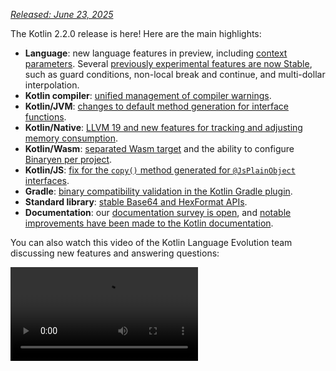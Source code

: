 [//]: # (title: What's new in Kotlin 2.2.0)

_[Released: June 23, 2025](releases.md#release-details)_

The Kotlin 2.2.0 release is here! Here are the main highlights:

* **Language**: new language features in preview, including [context parameters](#preview-of-context-parameters). 
  Several
  [previously experimental features are now Stable](#stable-features-guard-conditions-non-local-break-and-continue-and-multi-dollar-interpolation),
  such as guard conditions, non-local break and continue, and multi-dollar interpolation.
* **Kotlin compiler**: [unified management of compiler warnings](#kotlin-compiler-unified-management-of-compiler-warnings).
* **Kotlin/JVM**: [changes to default method generation for interface functions](#changes-to-default-method-generation-for-interface-functions).
* **Kotlin/Native**: [LLVM 19 and new features for tracking and adjusting memory consumption](#kotlin-native).
* **Kotlin/Wasm**: [separated Wasm target](#build-infrastructure-for-wasm-target-separated-from-javascript-target) and the ability to configure [Binaryen per project](#per-project-binaryen-configuration).
* **Kotlin/JS**: [fix for the `copy()` method generated for `@JsPlainObject` interfaces](#fix-for-copy-in-jsplainobject-interfaces).
* **Gradle**: [binary compatibility validation in the Kotlin Gradle plugin](#binary-compatibility-validation-included-in-kotlin-gradle-plugin).
* **Standard library**: [stable Base64 and HexFormat APIs](#stable-base64-encoding-and-decoding).
* **Documentation**: our [documentation survey is open](https://surveys.jetbrains.com/s3/Kotlin-Docs-2025), and [notable improvements have been made to the Kotlin documentation](#documentation-updates).

You can also watch this video of the Kotlin Language Evolution team discussing new features and answering questions:

<video src="https://www.youtube.com/watch?v=jne3923lWtw" title="What's new in Kotlin 2.2.0"/>

## IDE support

The Kotlin plugins that support 2.2.0 are bundled in the latest versions of IntelliJ IDEA and Android Studio.
You don't need to update the Kotlin plugin in your IDE.
All you need to do is
to [change the Kotlin version](configure-build-for-eap.md#adjust-the-kotlin-version) to 2.2.0 in your build scripts.

See [Update to a new release](releases.md#update-to-a-new-kotlin-version) for details.

## Language

This release [promotes](#stable-features-guard-conditions-non-local-break-and-continue-and-multi-dollar-interpolation) guard conditions,
non-local `break` and `continue`,
and multi-dollar interpolation to [Stable](components-stability.md#stability-levels-explained).
Additionally, several features,
such as [context parameters](#preview-of-context-parameters) and [context-sensitive resolution](#preview-of-context-sensitive-resolution),
are introduced in preview.

### Preview of context parameters
<primary-label ref="experimental-general"/> 

Context parameters allow functions and properties to declare dependencies that are implicitly available in the
surrounding context.

With context parameters, you don't need to manually pass around values, such as services or dependencies, that are 
shared and rarely change across sets of function calls.

Context parameters replace an older experimental feature called context receivers. To migrate from context receivers to context
parameters, you can use assisted support in IntelliJ IDEA, as described in
the [blog post](https://blog.jetbrains.com/kotlin/2025/04/update-on-context-parameters/).

The main difference is that context parameters are not introduced as receivers in the body of a function. As a result, 
you need to use the name of the context parameters to access their members, unlike with context receivers, where the 
context is implicitly available.

Context parameters in Kotlin represent a significant improvement in managing dependencies through simplified dependency injection,
improved DSL design, and scoped operations. For more information, see the feature's [KEEP](https://github.com/Kotlin/KEEP/blob/context-parameters/proposals/context-parameters.md).

#### How to declare context parameters

You can declare context parameters for properties and functions using the `context` keyword
followed by a list of parameters, each of the form `name: Type`. Here is an example with a dependency on the `UserService` interface:

```kotlin
// UserService defines the dependency required in the context 
interface UserService {
    fun log(message: String)
    fun findUserById(id: Int): String
}

// Declares a function with a context parameter
context(users: UserService)
fun outputMessage(message: String) {
    // Uses log from the context
    users.log("Log: $message")
}

// Declares a property with a context parameter
context(users: UserService)
val firstUser: String
    // Uses findUserById from the context    
    get() = users.findUserById(1)
```

You can use `_` as a context parameter name. In this case, the parameter's value is available for resolution but is not 
accessible by name inside the block:

```kotlin
// Uses "_" as context parameter name
context(_: UserService)
fun logWelcome() {
    // Finds the appropriate log function from UserService
    outputMessage("Welcome!")
}
```

#### How to enable context parameters

To enable context parameters in your project, use the following compiler option in the command line:

```Bash
-Xcontext-parameters
```

Or add it to the `compilerOptions {}` block of your Gradle build file:

```kotlin
// build.gradle.kts
kotlin {
    compilerOptions {
        freeCompilerArgs.add("-Xcontext-parameters")
    }
}
```

> Specifying both `-Xcontext-receivers` and `-Xcontext-parameters` compiler options simultaneously leads to an error.
>
{style="warning"}

#### Leave your feedback

This feature is planned to be stabilized and improved in future Kotlin releases.
We would appreciate your feedback on our issue tracker, [YouTrack](https://youtrack.jetbrains.com/issue/KT-10468/Context-Parameters-expanding-extension-receivers-to-work-with-scopes).

### Preview of context-sensitive resolution
<primary-label ref="experimental-general"/> 

Kotlin 2.2.0 introduces an implementation of context-sensitive resolution in preview.

Previously, you had to write the full name of enum entries or sealed class members, even when the type could be inferred from the context.
For example:

```kotlin
enum class Problem {
    CONNECTION, AUTHENTICATION, DATABASE, UNKNOWN
}

fun message(problem: Problem): String = when (problem) {
    Problem.CONNECTION -> "connection"
    Problem.AUTHENTICATION -> "authentication"
    Problem.DATABASE -> "database"
    Problem.UNKNOWN -> "unknown"
}
```

Now, with context-sensitive resolution, you can omit the type name in contexts where the expected type is known:

```kotlin
enum class Problem {
    CONNECTION, AUTHENTICATION, DATABASE, UNKNOWN
}

// Resolves enum entries based on the known type of problem
fun message(problem: Problem): String = when (problem) {
    CONNECTION -> "connection"
    AUTHENTICATION -> "authentication"
    DATABASE -> "database"
    UNKNOWN -> "unknown"
}
```

The compiler uses this contextual type information to resolve the correct member. This information includes, among other things:

* The subject of a `when` expression
* An explicit return type
* A declared variable type
* Type checks (`is`) and casts (`as`)
* The known type of a sealed class hierarchy
* The declared type of a parameter

> Context-sensitive resolution doesn't apply to functions, properties with parameters, or extension properties with receivers.
>
{style="note"}

To try out context-sensitive resolution in your project, use the following compiler option in the command line:

```bash
-Xcontext-sensitive-resolution
```

Or add it to the `compilerOptions {}` block of your Gradle build file:

```kotlin
// build.gradle.kts
kotlin {
    compilerOptions {
        freeCompilerArgs.add("-Xcontext-sensitive-resolution")
    }
}
```

We plan to stabilize and improve this feature in future Kotlin releases and would appreciate your feedback on our 
issue tracker [YouTrack](https://youtrack.jetbrains.com/issue/KT-16768/Context-sensitive-resolution).

### Preview of features for annotation use-site targets
<primary-label ref="experimental-general"/>

Kotlin 2.2.0 introduces a couple of features that make working with annotation use-site targets more convenient.

#### `@all` meta-target for properties
<primary-label ref="experimental-general"/>

Kotlin allows you to attach annotations to specific parts of a declaration, known as [use-site targets](annotations.md#annotation-use-site-targets).
However, annotating each target individually was complex and error-prone:

```kotlin
data class User(
    val username: String,

    @param:Email      // Constructor parameter
    @field:Email      // Backing field
    @get:Email        // Getter method
    @property:Email   // Kotlin property reference
    val email: String,
) {
    @field:Email
    @get:Email
    @property:Email
    val secondaryEmail: String? = null
}
```

To simplify this, Kotlin introduces the new `@all` meta-target for properties.
This feature tells the compiler to apply the annotation to all relevant parts of the property. When you use it,
`@all` attempts to apply the annotation to:

* **`param`**: the constructor parameter, if declared in the primary constructor.

* **`property`**: the Kotlin property itself.

* **`field`**: the backing field, if it exists.

* **`get`**: the getter method.

* **`set_param`**: the parameter of the setter method, if the property is defined as `var`.

* **`RECORD_COMPONENT`**: if the class is a `@JvmRecord`, the annotation applies to the [Java record component](#improved-support-for-annotating-jvm-records). This behavior mimics the way Java handles annotations on record components.

The compiler only applies the annotation to the targets for the given property.

In the example below, the `@Email` annotation is applied to all relevant targets of each property:

```kotlin
data class User(
    val username: String,

    // Applies @Email to param, property, field,
    // get, and set_param (if var)
    @all:Email val email: String,
) {
    // Applies @Email to property, field, and getter 
    // (no param since it's not in the constructor)
    @all:Email val secondaryEmail: String? = null
}
```

You can use the `@all` meta-target with any property, both inside and outside the primary constructor. However, 
you can't use the `@all` meta-target with [multiple annotations](https://kotlinlang.org/spec/syntax-and-grammar.html#grammar-rule-annotation).

This new feature simplifies the syntax, ensures consistency, and improves interoperability with Java records.

To enable the `@all` meta-target in your project, use the following compiler option in the command line:

```Bash
-Xannotation-target-all
```

Or add it to the `compilerOptions {}` block of your Gradle build file:

```kotlin
// build.gradle.kts
kotlin {
    compilerOptions {
        freeCompilerArgs.add("-Xannotation-target-all")
    }
}
```

This feature is in preview. Please report any problems to our issue tracker, [YouTrack](https://kotl.in/issue).
For more information about the `@all` meta-target, read this [KEEP](https://github.com/Kotlin/KEEP/blob/master/proposals/annotation-target-in-properties.md) proposal.

#### New defaulting rules for use-site annotation targets
<primary-label ref="experimental-general"/>

Kotlin 2.2.0 introduces new defaulting rules for propagating annotations to parameters, fields, and properties. 
Where previously an annotation was applied by default only to one of `param`, `property`, or `field`, defaults 
are now more in line with what is expected of an annotation.

If there are multiple applicable targets, one or more is chosen as follows:

* If the constructor parameter target (`param`) is applicable, it is used.
* If the property target (`property`) is applicable, it is used.
* If the field target (`field`) is applicable while `property` isn't, `field` is used.

If there are multiple targets, and none of `param`, `property`, or `field` are applicable, the annotation results in an error.

To enable this feature, add it to the `compilerOptions {}` block of your Gradle build file:

```kotlin
// build.gradle.kts
kotlin {
    compilerOptions {
        freeCompilerArgs.add("-Xannotation-default-target=param-property")
    }
}
```

Or use the command-line argument for the compiler:

```Bash
-Xannotation-default-target=param-property
```

Whenever you'd like to use the old behavior, you can:

* In a specific case, define the necessary target explicitly, for example, using `@param:Annotation` instead of `@Annotation`.
* For a whole project, use this flag in your Gradle build file:

    ```kotlin
    // build.gradle.kts
    kotlin {
        compilerOptions {
            freeCompilerArgs.add("-Xannotation-default-target=first-only")
        }
    }
    ```

This feature is in preview. Please report any problems to our issue tracker, [YouTrack](https://kotl.in/issue).
For more information about the new defaulting rules for annotation use-site targets, read this [KEEP](https://github.com/Kotlin/KEEP/blob/master/proposals/annotation-target-in-properties.md) proposal.

### Support for nested type aliases
<primary-label ref="beta"/>

Previously, you could only declare [type aliases](type-aliases.md) at the top level of a Kotlin file. This meant 
that even internal or domain-specific type
aliases had to live outside the class where they were used.

Starting from 2.2.0, you can define type aliases inside other declarations, as long as they
don't capture type parameters from their outer class:

```kotlin
class Dijkstra {
    typealias VisitedNodes = Set<Node>

    private fun step(visited: VisitedNodes, ...) = ...
}
```

Nested type aliases have a few additional constraints, like not being able to mention type parameters. Check the [documentation](type-aliases.md#nested-type-aliases) for the entire set of rules.

Nested type aliases allow for cleaner, more maintainable code by improving encapsulation, reducing package-level clutter,
and simplifying internal implementations.

#### How to enable nested type aliases

To enable nested type aliases in your project, use the following compiler option in the command line:

```bash
-Xnested-type-aliases
```

Or add it to the `compilerOptions {}` block of your Gradle build file:

```kotlin
// build.gradle.kts
kotlin {
    compilerOptions {
        freeCompilerArgs.add("-Xnested-type-aliases")
    }
}
```

#### Share your feedback

Nested type aliases are currently in [Beta](components-stability.md#stability-levels-explained). Please report 
any problems to our issue tracker, [YouTrack](https://kotl.in/issue). For more information about this feature, 
read this [KEEP](https://github.com/Kotlin/KEEP/blob/master/proposals/nested-typealias.md) proposal.

### Stable features: guard conditions, non-local `break` and `continue`, and multi-dollar interpolation

In Kotlin 2.1.0, several new language features were introduced in preview.
We're happy to announce that the following language features are now
[Stable](components-stability.md#stability-levels-explained) in this release:

* [Guard conditions in `when` with a subject](whatsnew21.md#guard-conditions-in-when-with-a-subject)
* [Non-local `break` and `continue`](whatsnew21.md#non-local-break-and-continue)
* [Multi-dollar interpolation: improved handling of `$` in string literals](whatsnew21.md#multi-dollar-string-interpolation)

[See the full list of Kotlin language design features and proposals](kotlin-language-features-and-proposals.md).

## Kotlin compiler: unified management of compiler warnings
<primary-label ref="experimental-general"/>

Kotlin 2.2.0 introduces a new compiler option, `-Xwarning-level`. It's designed to provide a unified way of managing 
compiler warnings in Kotlin projects.

Previously, you could only apply general module-wide rules, like disabling all warnings with
`-nowarn`, turning all warnings to compilation errors with `-Werror`, or enabling additional compiler checks with `-Wextra`. 
The only option to adjust them for specific warnings was the `-Xsuppress-warning` option.

With the new solution, you can override general rules and exclude specific diagnostics in a consistent way.

### How to apply

The new compiler option has the following syntax:

```bash
-Xwarning-level=DIAGNOSTIC_NAME:(error|warning|disabled)
```

* `error`: raises the specified warning to an error.
* `warning`: emits a warning and is enabled by default.
* `disabled`: completely suppresses the specified warning module-wide.

Keep in mind that you can only configure the severity level of _warnings_ with the new compiler option.

### Use cases

With the new solution, you can better fine-tune warning reporting in your project by combining general rules with specific ones.
Choose your use case:

#### Suppress warnings

| Command                                           | Description                                            |
|---------------------------------------------------|--------------------------------------------------------|
| [`-nowarn`](compiler-reference.md#nowarn)         | Suppresses all warnings during compilation.            |
| `-Xwarning-level=DIAGNOSTIC_NAME:disabled`        | Suppresses only specified warnings.                    |
| `-nowarn -Xwarning-level=DIAGNOSTIC_NAME:warning` | Suppresses all warnings except for the specified ones. |

#### Raise warnings to errors

| Command                                           | Description                                                  |
|---------------------------------------------------|--------------------------------------------------------------|
| [`-Werror`](compiler-reference.md#werror)         | Raises all warnings to compilation errors.                   |
| `-Xwarning-level=DIAGNOSTIC_NAME:error`           | Raises only specified warnings to errors.                    |
| `-Werror -Xwarning-level=DIAGNOSTIC_NAME:warning` | Raises all warnings to errors except for the specified ones. |

#### Enable additional compiler warnings

| Command                                            | Description                                                                                          |
|----------------------------------------------------|------------------------------------------------------------------------------------------------------|
| [`-Wextra`](compiler-reference.md#wextra)          | Enables all additional declaration, expression, and type compiler checks that emit warnings if true. |
| `-Xwarning-level=DIAGNOSTIC_NAME:warning`          | Enables only specified additional compiler checks.                                                   |
| `-Wextra -Xwarning-level=DIAGNOSTIC_NAME:disabled` | Enables all additional checks except for the specified ones.                                         |

#### Warning lists

In case you have many warnings you want to exclude from general rules, you can list them in a separate file through [`@argfile`](compiler-reference.md#argfile).

### Leave feedback

The new compiler option is still [Experimental](components-stability.md#stability-levels-explained). Please 
report any problems to our issue tracker, [YouTrack](https://kotl.in/issue).

## Kotlin/JVM

Kotlin 2.2.0 brings many updates to the JVM. The compiler now supports Java 24 bytecode and introduces changes to 
default method generation for interface functions. The release also simplifies working with annotations in Kotlin metadata, 
improves Java interop with inline value classes, and includes better support for annotating JVM records.

### Changes to default method generation for interface functions

Starting from Kotlin 2.2.0, functions declared in interfaces are compiled to JVM default methods unless configured otherwise.
This change affects how Kotlin's interface functions with implementations are compiled to bytecode.

This behavior is controlled by the new stable compiler option `-jvm-default`, replacing the deprecated `-Xjvm-default` option.

You can control the behavior of the `-jvm-default` option using the following values:

* `enable` (default): generates default implementations in interfaces and includes bridge functions in subclasses 
   and `DefaultImpls` classes. Use this mode to maintain binary compatibility with older Kotlin versions.
* `no-compatibility`: generates only default implementations in interfaces. This mode skips compatibility bridges 
   and `DefaultImpls` classes, making it suitable for new code.
* `disable`: disables default implementations in interfaces. Only bridge functions and `DefaultImpls` classes 
   are generated, matching the behavior before Kotlin 2.2.0.

To configure the `-jvm-default` compiler option, set the `jvmDefault` property in your Gradle Kotlin DSL:

```kotlin
// build.gradle.kts
kotlin {
    compilerOptions {
        jvmDefault = JvmDefaultMode.NO_COMPATIBILITY
    }
}
```

### Support for reading and writing annotations in Kotlin metadata
<primary-label ref="experimental-general"/>

Previously, you had to read annotations from compiled JVM class files using reflection or bytecode analysis and manually 
match them to metadata entries based on signatures.
This process was error-prone, especially for overloaded functions.

Now, in Kotlin 2.2.0, the [](metadata-jvm.md) introduces support for reading annotations stored in Kotlin metadata.

To make annotations available in the metadata for your compiled files, add the following compiler option:

```kotlin
-Xannotations-in-metadata
```

Alternatively, add it to the `compilerOptions {}` block of your Gradle build file:

```kotlin
// build.gradle.kts
kotlin {
    compilerOptions {
        freeCompilerArgs.add("-Xannotations-in-metadata")
    }
}
```

With this option enabled, the Kotlin compiler writes annotations into metadata alongside the JVM bytecode, 
making them accessible to the `kotlin-metadata-jvm` library.

The library provides the following APIs for accessing annotations:

* `KmClass.annotations`
* `KmFunction.annotations`
* `KmProperty.annotations`
* `KmConstructor.annotations`
* `KmPropertyAccessorAttributes.annotations`
* `KmValueParameter.annotations`
* `KmFunction.extensionReceiverAnnotations`
* `KmProperty.extensionReceiverAnnotations`
* `KmProperty.backingFieldAnnotations`
* `KmProperty.delegateFieldAnnotations`
* `KmEnumEntry.annotations`

These APIs are [Experimental](components-stability.md#stability-levels-explained).
To opt in, use the `@OptIn(ExperimentalAnnotationsInMetadata::class)` annotation.

Here's an example of reading annotations from Kotlin metadata:

```kotlin
@file:OptIn(ExperimentalAnnotationsInMetadata::class)

import kotlin.metadata.ExperimentalAnnotationsInMetadata
import kotlin.metadata.jvm.KotlinClassMetadata

annotation class Label(val value: String)

@Label("Message class")
class Message

fun main() {
    val metadata = Message::class.java.getAnnotation(Metadata::class.java)
    val kmClass = (KotlinClassMetadata.readStrict(metadata) as KotlinClassMetadata.Class).kmClass
    println(kmClass.annotations)
    // [@Label(value = StringValue("Message class"))]
}
```

> If you use the `kotlin-metadata-jvm` library in your projects, we recommend testing and updating your code to support annotations.
> Otherwise, when annotations in metadata become [enabled by default](https://youtrack.jetbrains.com/issue/KT-75736) in a future Kotlin version, your projects may 
> produce invalid or incomplete metadata.
>
> If you experience any problems, please report them in our [issue tracker](https://youtrack.jetbrains.com/issue/KT-31857).
>
{style="warning"}

### Improved Java interop with inline value classes
<primary-label ref="experimental-general"/>

Kotlin 2.2.0 introduces a new experimental annotation: [`@JvmExposeBoxed`](https://kotlinlang.org/api/core/kotlin-stdlib/kotlin.jvm/-jvm-expose-boxed/). This annotation makes it easier to consume [inline value classes](inline-classes.md) from Java.

By default, Kotlin compiles inline value classes to use **unboxed representations**, which are more performant but often 
hard or even impossible to use from Java. For example:

```kotlin
@JvmInline value class PositiveInt(val number: Int) {
    init { require(number >= 0) }
}
```

In this case, because the class is unboxed, there is no constructor available for Java to call. There's also no way for 
Java to trigger the `init` block to ensure that `number` is positive. 

When you annotate the class with `@JvmExposeBoxed`, Kotlin generates a public constructor that Java can call directly, 
ensuring that the `init` block also runs.

You can apply the `@JvmExposeBoxed` annotation at the class, constructor, or function level to gain fine-grained 
control over what's exposed to Java.

For example, in the following code, the extension function `.timesTwoBoxed()` is **not** accessible from Java:

```kotlin
@JvmInline
value class MyInt(val value: Int)

fun MyInt.timesTwoBoxed(): MyInt = MyInt(this.value * 2)
```

To make it possible to create an instance of the `MyInt` class and call the `.timesTwoBoxed()` function from Java code, 
add the `@JvmExposeBoxed` annotation to both the class and the function:

```kotlin
@JvmExposeBoxed
@JvmInline
value class MyInt(val value: Int)

@JvmExposeBoxed
fun MyInt.timesTwoBoxed(): MyInt = MyInt(this.value * 2)
```

With these annotations, the Kotlin compiler generates a Java-accessible constructor for the `MyInt` class. It also generates 
an overload for the extension function that uses the boxed form of the value class. As a result, the following Java code runs successfully:

```java
MyInt input = new MyInt(5);
MyInt output = ExampleKt.timesTwoBoxed(input);
```

If you don't want to annotate every part of the inline value classes that you want to expose, you can effectively apply 
the annotation to a whole module. To apply this behavior to a module, compile it with the `-Xjvm-expose-boxed` option. 
Compiling with this option has the same effect as if every declaration in the module had the `@JvmExposeBoxed` annotation.

This new annotation does not change how Kotlin compiles or uses value classes internally, and all existing compiled code 
remains valid. It simply adds new capabilities to improve Java interoperability. The performance of Kotlin code using value classes is not impacted.

The `@JvmExposeBoxed` annotation is useful for library authors who want to expose boxed variants of member functions 
and receive boxed return types. It eliminates the need to choose between an inline value class (efficient but Kotlin-only) 
and a data class (Java-compatible but always boxed).

For a more detailed explanation of how the `@JvmExposedBoxed` annotation works and the problems it solves, 
see this [KEEP](https://github.com/Kotlin/KEEP/blob/jvm-expose-boxed/proposals/jvm-expose-boxed.md) proposal.

### Improved support for annotating JVM records

Kotlin has supported [JVM records](jvm-records.md) since Kotlin 1.5.0. Now, Kotlin 2.2.0 improves how Kotlin handles 
annotations on record components, particularly in relation to Java's [`RECORD_COMPONENT`](https://docs.oracle.com/en/java/javase/17/docs/api/java.base/java/lang/annotation/ElementType.html#RECORD_COMPONENT) target.

Firstly, if you want to use a `RECORD_COMPONENT` as an annotation target, you need to manually add annotations for 
Kotlin (`@Target`) and Java. This is because Kotlin's `@Target` annotation doesn't support `RECORD_COMPONENT`. For example:

```kotlin
@Target(AnnotationTarget.CLASS, AnnotationTarget.PROPERTY)
@java.lang.annotation.Target(ElementType.CLASS, ElementType.RECORD_COMPONENT)
annotation class exampleClass
```

Maintaining both lists manually can be error-prone, so Kotlin 2.2.0 introduces a compiler warning if the Kotlin and 
Java targets don't match. For instance, if you omit `ElementType.CLASS` in the Java target list, the compiler reports:

```
Incompatible annotation targets: Java target 'CLASS' missing, corresponding to Kotlin targets 'CLASS'.
```

Secondly, Kotlin's behavior differs from Java when it comes to propagating annotations in records. In Java, 
annotations on a record component automatically apply to the backing field, getter, and constructor parameter. 
Kotlin doesn't do this by default, but you can now replicate the behavior using the [`@all:` use-site target](#all-meta-target-for-properties).

For example:

```kotlin
@JvmRecord
data class Person(val name: String, @all:Positive val age: Int)
```

When you use `@JvmRecord` with `@all:`, Kotlin now:

* Propagates the annotation to the property, backing field, constructor parameter, and getter.
* Applies the annotation to the record component, as well, if the annotation supports Java's `RECORD_COMPONENT`.

## Kotlin/Native

Starting with 2.2.0, Kotlin/Native uses LLVM 19. This release also brings several experimental features designed to 
track and adjust memory consumption.

### Per-object memory allocation
<primary-label ref="experimental-opt-in"/>

Kotlin/Native's [memory allocator](https://github.com/JetBrains/kotlin/blob/master/kotlin-native/runtime/src/alloc/custom/README.md) 
can now reserve memory on a per-object basis. In some cases, it may help you satisfy strict memory limitations or reduce 
memory consumption on the application's startup.

The new feature is designed to replace the `-Xallocator=std` compiler option, which enabled the system memory allocator 
instead of the default one. Now, you can disable buffering (paging of allocations) without switching memory allocators.

The feature is currently [Experimental](components-stability.md#stability-levels-explained).
To enable it, set the following option in your `gradle.properties` file:

```none
kotlin.native.binary.pagedAllocator=false
```

Please report any problems to our issue tracker, [YouTrack](https://kotl.in/issue).

### Support for Latin-1 encoded strings at runtime
<primary-label ref="experimental-opt-in"/>

Kotlin now supports Latin-1-encoded strings, similarly to the [JVM](https://openjdk.org/jeps/254). This should help 
reduce the application's binary size and adjust memory consumption.

By default, strings in Kotlin are stored using UTF-16 encoding, where each character is represented by two bytes. 
In some cases, this leads to strings taking up twice as much space in the binary compared to the source code, and 
reading data from a simple ASCII file can take up twice as much memory as storing the file on disk.

In turn, [Latin-1 (ISO 8859-1)](https://en.wikipedia.org/wiki/ISO/IEC_8859-1) encoding represents each of the first 
256 Unicode characters with just one byte. With Latin-1 support enabled, strings are stored in Latin-1 encoding as 
long as all the characters fall within its range. Otherwise, the default UTF-16 encoding is used.

#### How to enable Latin-1 support

The feature is currently [Experimental](components-stability.md#stability-levels-explained).
To enable it, set the following option in your `gradle.properties` file:

```none
kotlin.native.binary.latin1Strings=true
```
#### Known issues

As long as the feature is Experimental, the cinterop extension functions [`String.pin`](https://kotlinlang.org/api/core/kotlin-stdlib/kotlinx.cinterop/pin.html), [`String.usePinned`](https://kotlinlang.org/api/core/kotlin-stdlib/kotlinx.cinterop/use-pinned.html), and [`String.refTo`](https://kotlinlang.org/api/core/kotlin-stdlib/kotlinx.cinterop/ref-to.html) become less efficient. Each call to them may trigger automatic string conversion to UTF-16.

The Kotlin team is very grateful to our colleagues at Google and [Sonya Valchuk](https://github.com/pyos) in particular 
for implementing this feature.

For more information on memory consumption in Kotlin, see the [documentation](native-memory-manager.md#memory-consumption).

### Improved tracking of memory consumption on Apple platforms

Starting with Kotlin 2.2.0, memory allocated by Kotlin code is now tagged. This can help you debug memory issues on Apple platforms.

When inspecting your application's high memory usage, you can now identify how much memory is reserved by Kotlin code. 
Kotlin's share is tagged with an identifier and can be tracked through tools like VM Tracker in Xcode Instruments.

This feature is enabled by default but is available only in the Kotlin/Native default memory allocator when _all_ the 
following conditions are met:

* **Tagging enabled**. The memory should be tagged with a valid identifier. Apple recommends numbers between 240 and 255; 
  the default value is 246.

  If you set up the `kotlin.native.binary.mmapTag=0` Gradle property, tagging is disabled.

* **Allocation with mmap**. The allocator should use the `mmap` system call to map files into memory.

  If you set up the `kotlin.native.binary.disableMmap=true` Gradle property, the default allocator uses `malloc` instead of `mmap`.

* **Paging enabled**. Paging of allocations (buffering) should be enabled.

  If you set up the [`kotlin.native.binary.pagedAllocator=false`](#per-object-memory-allocation) Gradle property, the memory is reserved on a 
  per-object basis instead.

For more information on memory consumption in Kotlin, see the [documentation](native-memory-manager.md#memory-consumption).

### LLVM update from 16 to 19

In Kotlin 2.2.0, we updated LLVM from version 16 to 19.
The new version includes performance improvements, bug fixes, and security updates.

This update shouldn't affect your code, but if you encounter any issues, please report them to our [issue tracker](http://kotl.in/issue).

### Windows 7 target deprecated

Starting with Kotlin 2.2.0, the minimal supported Windows version has been raised from Windows 7 to Windows 10. Since 
Microsoft ended support for Windows 7 in January 2025, we also decided to deprecate this legacy target.

For more information, see [](native-target-support.md).

## Kotlin/Wasm

In this release, the build infrastructure for the [Wasm target is separated from the JavaScript target](#build-infrastructure-for-wasm-target-separated-from-javascript-target). Additionally, now you can configure
[the Binaryen tool per project or module](#per-project-binaryen-configuration).

### Build infrastructure for Wasm target separated from JavaScript target

Before, the `wasmJs` target shared the same infrastructure as the `js` target. As a result, both targets were hosted in the same
directory (`build/js`) and used the same NPM tasks and configurations.

Now, the `wasmJs` target has its own infrastructure separate from the `js` target. This allows
Wasm tasks and types to be distinct from JavaScript ones, enabling independent configuration.

Additionally, Wasm-related project files and NPM dependencies are now stored in a separate `build/wasm` directory.

New NPM-related tasks have been introduced for Wasm, while existing JavaScript tasks are now dedicated only to JavaScript:

| **Wasm tasks**         | **JavaScript tasks** |
|------------------------|----------------------|
| `kotlinWasmNpmInstall` | `kotlinNpmInstall`   |
| `wasmRootPackageJson`  | `rootPackageJson`    |

Similarly, new Wasm-specific declarations have been added:

| **Wasm declarations**     | **JavaScript declarations** |
|---------------------------|-----------------------------|
| `WasmNodeJsRootPlugin`    | `NodeJsRootPlugin`          |
| `WasmNodeJsPlugin`        | `NodeJsPlugin`              |
| `WasmYarnPlugin`          | `YarnPlugin`                |
| `WasmNodeJsRootExtension` | `NodeJsRootExtension`       |
| `WasmNodeJsEnvSpec`       | `NodeJsEnvSpec`             |
| `WasmYarnRootEnvSpec`     | `YarnRootEnvSpec`           |

You can now work with the Wasm target independently of the JavaScript target, which simplifies the configuration process.

This change is enabled by default and requires no additional setup.

### Per-project Binaryen configuration

The Binaryen tool, used in Kotlin/Wasm to [optimize production builds](whatsnew20.md#optimized-production-builds-by-default-using-binaryen),
was previously configured once in the root project.

Now, you can configure the Binaryen tool per project or module. This change aligns with Gradle's best practices and
ensures better support for features like [project isolation](https://docs.gradle.org/current/userguide/isolated_projects.html), 
improving build performance and reliability in complex builds.

Additionally, you can now configure different versions of Binaryen for different modules, if needed.

This feature is enabled by default. However, if you have a custom configuration of Binaryen,
you now need to apply it per project, rather than only in the root project.

## Kotlin/JS

This release improves [the `copy()` function in `@JsPlainObject` interfaces](#fix-for-copy-in-jsplainobject-interfaces),
[type aliases in files with the `@JsModule` annotation](#support-for-type-aliases-in-files-with-jsmodule-annotation), and other Kotlin/JS features.

### Fix for `copy()` in `@JsPlainObject` interfaces

Kotlin/JS has an experimental plugin called `js-plain-objects`, which introduced a `copy()` function for interfaces annotated with `@JsPlainObject`.
You can use the `copy()` function to manipulate objects.

However, the initial implementation of `copy()` was not compatible with inheritance, and this
caused issues when a `@JsPlainObject` interface extended other interfaces.

To avoid limitations on plain objects, the `copy()` function has been moved from the object itself to its companion object:

```kotlin
@JsPlainObject
external interface User {
    val name: String
    val age: Int
}

fun main() {
    val user = User(name = "SomeUser", age = 21)
    // This syntax is not valid anymore
    val copy = user.copy(age = 35)      
    // This is the correct syntax
    val copy = User.copy(user, age = 35)
}
```

This change resolves conflicts in the inheritance hierarchy and eliminates ambiguity.
It is enabled by default starting from Kotlin 2.2.0.

### Support for type aliases in files with `@JsModule` annotation

Previously, files annotated with `@JsModule` to import declarations from JavaScript modules
were restricted to external declarations only. This meant that you couldn't declare a `typealias` in such files.

Starting with Kotlin 2.2.0, you can declare type aliases inside files marked with `@JsModule`:

```kotlin
@file:JsModule("somepackage")
package somepackage
typealias SomeClass = Any
```

This change reduces an aspect of Kotlin/JS interoperability limitations, and more improvements are planned for future releases.

Support for type aliases in files with `@JsModule` is enabled by default.

### Support for `@JsExport` in multiplatform `expect` declarations

When working with the [`expect/actual` mechanism](https://www.jetbrains.com/help/kotlin-multiplatform-dev/multiplatform-expect-actual.html) in Kotlin Multiplatform projects,
it was not possible to use the `@JsExport` annotation for `expect` declarations in common code.

Starting with this release, you can apply `@JsExport` directly to `expect` declarations:

```kotlin
// commonMain

// Produced error, but now works correctly 
@JsExport
expect class WindowManager {
    fun close()
}

@JsExport
fun acceptWindowManager(manager: WindowManager) {
    ...
}

// jsMain

@JsExport
actual class WindowManager {
    fun close() {
        window.close()
    }
}
```

You must also annotate with `@JsExport` the corresponding `actual` implementation in the JavaScript source set,
and it has to use only exportable types.

This fix allows shared code defined in `commonMain` to be correctly exported to JavaScript. You can now expose your
multiplatform code to JavaScript consumers without having to use manual workarounds.

This change is enabled by default.

### Ability to use `@JsExport` with the `Promise<Unit>` type

Previously, when you tried to export a function returning the `Promise<Unit>` type with the `@JsExport` annotation, 
the Kotlin compiler produced an error.

While return types like `Promise<Int>` worked correctly, using `Promise<Unit>` triggered a "non-exportable type" warning,
even though it correctly mapped to `Promise<void>` in TypeScript.

This restriction has been removed. Now, the following code compiles without error:

```kotlin
// Worked correctly before
@JsExport
fun fooInt(): Promise<Int> = GlobalScope.promise {
    delay(100)
    return@promise 42
}

// Produced error, but now works correctly
@JsExport
fun fooUnit(): Promise<Unit> = GlobalScope.promise {
    delay(100)
}
```

This change removes an unnecessary restriction in the Kotlin/JS interop model. This fix is enabled by default.

## Gradle

Kotlin 2.2.0 is fully compatible with Gradle 7.6.3 through 8.14. You can also use Gradle versions up to the latest Gradle 
release. However, be aware that doing so may result in deprecation warnings, and some new Gradle features might not work.

In this release, the Kotlin Gradle plugin comes with several improvements to its diagnostics. 
It also introduces an experimental integration of [binary compatibility validation](#binary-compatibility-validation-included-in-kotlin-gradle-plugin), making it easier to work on libraries.

### Binary compatibility validation included in Kotlin Gradle plugin
<primary-label ref="experimental-general"/>

To make it easier to check for binary compatibility between library versions, we're experimenting with moving the 
functionality of the [binary compatibility validator](https://github.com/Kotlin/binary-compatibility-validator) into the Kotlin Gradle plugin (KGP). 
You can try it out in toy projects, but we don't recommend using it in production yet. 

The original [binary compatibility validator](https://github.com/Kotlin/binary-compatibility-validator) continues to 
be maintained during this experimental phase.

Kotlin libraries can use one of two binary formats: JVM class files or `klib`. Since these formats aren't compatible, 
the KGP works with each of them separately.

To enable the binary compatibility validation feature set, add the following to the `kotlin{}` block in your `build.gradle.kts` file:

```kotlin
// build.gradle.kts
kotlin {
    @OptIn(org.jetbrains.kotlin.gradle.dsl.abi.ExperimentalAbiValidation::class)
    abiValidation {
        // Use the set() function to ensure compatibility with older Gradle versions
        enabled.set(true)
    }
}
```

If your project has multiple modules where you want to check for binary compatibility, configure the feature in each 
module separately. Each module can have its own custom configuration.

Once enabled, run the `checkLegacyAbi` Gradle task to check for binary compatibility issues. You can run the task in 
IntelliJ IDEA or from the command line in your project directory:

```kotlin
./gradlew checkLegacyAbi
```

This task generates an application binary interface (ABI) dump from the current code as a UTF-8 text file. 
The task then compares the new dump with the one from the previous release. If the task finds any differences, 
it reports them as errors. After reviewing the errors, if you decide the changes are acceptable, you can update the 
reference ABI dump by running the `updateLegacyAbi` Gradle task.

#### Filter classes

The feature lets you filter classes in the ABI dump. You can include or exclude classes explicitly by name or partial 
name, or by the annotations (or parts of annotation names) that mark them.

For example, this sample excludes all classes in the `com.company` package:

```kotlin
// build.gradle.kts
kotlin {
    @OptIn(org.jetbrains.kotlin.gradle.dsl.abi.ExperimentalAbiValidation::class)
    abiValidation {
        filters.excluded.byNames.add("com.company.**")
    }
}
```

Explore the [KGP API reference](https://kotlinlang.org/api/kotlin-gradle-plugin/kotlin-gradle-plugin-api/org.jetbrains.kotlin.gradle.dsl.abi/) to learn more about configuring the binary compatibility validator.

#### Multiplatform limitations

In multiplatform projects, if your host doesn't support cross-compilation for all targets, the KGP tries to infer the 
ABI changes for unsupported targets by checking the ABI dumps from other ones. This approach helps avoid false validation 
failures if you later switch to a host that **can** compile all targets.

You can change this default behavior so that the KGP doesn't infer ABI changes for unsupported targets by adding 
the following to your `build.gradle.kts` file:

```kotlin
// build.gradle.kts
kotlin {
    @OptIn(org.jetbrains.kotlin.gradle.dsl.abi.ExperimentalAbiValidation::class)
    abiValidation {
        klib {
            keepUnsupportedTargets = false
        }
    }
}
```

However, if you have an unsupported target in your project, running the `checkLegacyAbi` task fails because the task 
can't create an ABI dump. This behavior may be desirable if it's more important for the check to fail than to miss an 
incompatible change due to inferred ABI changes from other targets.

### Support for rich output in console for Kotlin Gradle plugin

In Kotlin 2.2.0, we support color and other rich output in the console during the Gradle build process, making 
it easier to read and understand the reported diagnostics.

Rich output is available in supported terminal emulators for Linux and macOS, and we're working on adding support for Windows.

![Gradle console](gradle-console-rich-output.png){width=600}

This feature is enabled by default, but if you want to override it, add the following Gradle property to your `gradle.properties` file:

```
org.gradle.console=plain
```

For more information about this property and its options, see Gradle's documentation on [Customizing log format](https://docs.gradle.org/current/userguide/command_line_interface.html#sec:command_line_customizing_log_format).

### Integration of Problems API within KGP diagnostics

Previously, the Kotlin Gradle Plugin (KGP) was only able to report diagnostics such as warnings and errors as plain text output to the console or logs.

Starting with 2.2.0, the KGP introduces an additional reporting mechanism: it now uses [Gradle's Problems API](https://docs.gradle.org/current/kotlin-dsl/gradle/org.gradle.api.problems/index.html),
a standardized way to report rich, structured problem information during the build process.

The KGP diagnostics are now easier to read and more consistently displayed across different interfaces, such as the Gradle CLI and IntelliJ IDEA.

This integration is enabled by default, starting with Gradle 8.6 or later.
As the API is still evolving, use the most recent Gradle version to benefit from the latest improvements.

### KGP compatibility with `--warning-mode`

The Kotlin Gradle Plugin (KGP) diagnostics reported issues using fixed severity levels, 
meaning Gradle's [`--warning-mode` command-line option](https://docs.gradle.org/current/userguide/command_line_interface.html#sec:command_line_warnings) had no effect on how the KGP displayed errors.

Now, the KGP diagnostics are compatible with the `--warning-mode` option, providing more flexibility. For example,
you can convert all warnings into errors or disable warnings entirely.

With this change, the KGP diagnostics adjust the output based on the selected warning mode:

* When you set `--warning-mode=fail`, diagnostics with `Severity.Warning` are now elevated to `Severity.Error`.
* When you set `--warning-mode=none`, diagnostics with `Severity.Warning` are not logged.

This behavior is enabled by default starting with 2.2.0.

To ignore the `--warning-mode` option, set the following Gradle property to your `gradle.properties` file:

```
kotlin.internal.diagnostics.ignoreWarningMode=true
```

## New experimental build tools API
<primary-label ref="experimental-general"/>

You can use Kotlin with various build systems, such as Gradle, Maven, Amper, and others. However, integrating Kotlin 
into each system to support the full feature set, such as incremental compilation and compatibility with Kotlin compiler 
plugins, daemons, and Kotlin Multiplatform, requires significant effort.

To simplify this process, Kotlin 2.2.0 introduces a new experimental build tools API (BTA). The BTA is a universal API 
that acts as an abstraction layer between build systems and the Kotlin compiler ecosystem. With this approach, each 
build system only needs to support a single BTA entry point.

Currently, the BTA supports Kotlin/JVM only. The Kotlin team at JetBrains already uses it in the Kotlin Gradle plugin 
(KGP) and the `kotlin-maven-plugin`. You can try the BTA through these plugins, but the API itself isn't ready yet for 
general use in your own build tool integrations. If you're curious about the BTA proposal or want to share your feedback, 
see this [KEEP](https://github.com/Kotlin/KEEP/issues/421) proposal.

To try the BTA in:

* The KGP, add the following property to your `gradle.properties` file:

```kotlin
kotlin.compiler.runViaBuildToolsApi=true
```   

* Maven, you don't need to do anything. It's enabled by default.

The BTA currently has no direct benefits for the Maven plugin, but it lays a solid foundation for the faster delivery 
of new features, such as [support for the Kotlin daemon](https://youtrack.jetbrains.com/issue/KT-77587/Maven-Introduce-Kotlin-daemon-support-and-make-it-enabled-by-default) and [the stabilization of incremental compilation](https://youtrack.jetbrains.com/issue/KT-77086/Stabilize-incremental-compilation-in-Maven).

For the KGP, using the BTA already has the following benefits:

* [Improved "in process" compiler execution strategy](#improved-in-process-compiler-execution-strategy)
* [More flexibility to configure different compiler versions from Kotlin](#flexibility-to-configure-different-compiler-versions-from-kotlin)

### Improved "in process" compiler execution strategy

The KGP supports three [Kotlin compiler execution strategies](gradle-compilation-and-caches.md#defining-kotlin-compiler-execution-strategy). 
The "in process" strategy, which runs the compiler 
inside the Gradle daemon process, previously didn't support incremental compilation.

Now, using the BTA, the "in-process" strategy **does** support incremental compilation. To use it, add the following 
property to your `gradle.properties` file:

```kotlin
kotlin.compiler.execution.strategy=in-process
```

### Flexibility to configure different compiler versions from Kotlin

Sometimes you might want to use a newer Kotlin compiler version in your code while keeping the KGP on an older 
one – for example, to try new language features while still working through build script deprecations. Or you might 
want to update the version of the KGP but keep an older Kotlin compiler version.

The BTA makes this possible. Here's how you can configure it in your `build.gradle.kts` file:

```kotlin
// build.gradle.kts
import org.jetbrains.kotlin.buildtools.api.ExperimentalBuildToolsApi
import org.jetbrains.kotlin.gradle.ExperimentalKotlinGradlePluginApi

plugins { 
    kotlin("jvm") version "2.2.0"
}

group = "org.jetbrains.example"
version = "1.0-SNAPSHOT"

repositories { 
    mavenCentral()
}

kotlin { 
    jvmToolchain(8)
    @OptIn(ExperimentalBuildToolsApi::class, ExperimentalKotlinGradlePluginApi::class) 
    compilerVersion.set("2.1.21") // Different version than 2.2.0
}

```

The BTA supports configuring the KGP and Kotlin compiler versions with the three previous major versions and one 
subsequent major version. So in KGP 2.2.0, Kotlin compiler versions 2.1.x, 2.0.x, and 1.9.25 are supported. 
KGP 2.2.0 is also compatible with future Kotlin compiler versions 2.2.x and 2.3.x.

However, keep in mind that using different compiler versions together with compiler plugins may lead to Kotlin compiler 
exceptions. The Kotlin team plans to address these kinds of problems in future releases.

Try out the BTA with these plugins and send us your feedback in the dedicated YouTrack tickets for the [KGP](https://youtrack.jetbrains.com/issue/KT-56574) and the [Maven plugin](https://youtrack.jetbrains.com/issue/KT-73012).

## Kotlin standard library

In Kotlin 2.2.0, the [`Base64` API](https://kotlinlang.org/api/core/kotlin-stdlib/kotlin.io.encoding/-base64/) and [`HexFormat` API](https://kotlinlang.org/api/core/kotlin-stdlib/kotlin.text/-hex-format/) are now [Stable](components-stability.md#stability-levels-explained).

### Stable Base64 encoding and decoding

Kotlin 1.8.20 introduced [Experimental support for Base64 encoding and decoding](whatsnew1820.md#support-for-base64-encoding).
In Kotlin 2.2.0, the [Base64 API](https://kotlinlang.org/api/core/kotlin-stdlib/kotlin.io.encoding/-base64/) is now [Stable](components-stability.md#stability-levels-explained) and
includes four encoding schemes, with the new `Base64.Pem` added in this release:

* [`Base64.Default`](https://kotlinlang.org/api/core/kotlin-stdlib/kotlin.io.encoding/-base64/-default/) uses the standard [Base64 encoding scheme](https://www.rfc-editor.org/rfc/rfc4648#section-4).

  > The `Base64.Default` is the companion object of the `Base64` class.
  > As a result, you can call its functions with `Base64.encode()` and `Base64.decode()` instead of `Base64.Default.encode()` and `Base64.Default.decode()`.
  >
  {style="tip"}

* [`Base64.UrlSafe`](https://kotlinlang.org/api/core/kotlin-stdlib/kotlin.io.encoding/-base64/-default/-url-safe.html) uses the ["URL and Filename safe"](https://www.rfc-editor.org/rfc/rfc4648#section-5) encoding scheme.
* [`Base64.Mime`](https://kotlinlang.org/api/core/kotlin-stdlib/kotlin.io.encoding/-base64/-default/-mime.html) uses the [MIME](https://www.rfc-editor.org/rfc/rfc2045#section-6.8) 
  encoding scheme, inserting a line separator every 76 characters during encoding and skipping illegal characters during decoding.
* `Base64.Pem` encodes data like `Base64.Mime` but limits the line length to 64 characters.

You can use the Base64 API to encode binary data into a Base64 string and decode it back into bytes.

Here's an example:

```kotlin
val foBytes = "fo".map { it.code.toByte() }.toByteArray()
Base64.Default.encode(foBytes) // "Zm8="
// Alternatively:
// Base64.encode(foBytes)

val foobarBytes = "foobar".map { it.code.toByte() }.toByteArray()
Base64.UrlSafe.encode(foobarBytes) // "Zm9vYmFy"

Base64.Default.decode("Zm8=") // foBytes
// Alternatively:
// Base64.decode("Zm8=")

Base64.UrlSafe.decode("Zm9vYmFy") // foobarBytes
```

On the JVM, use the `.encodingWith()` and `.decodingWith()` extension functions to encode and decode Base64 with input and output streams:

```kotlin
import kotlin.io.encoding.*
import java.io.ByteArrayOutputStream

fun main() {
    val output = ByteArrayOutputStream()
    val base64Output = output.encodingWith(Base64.Default)

    base64Output.use { stream ->
        stream.write("Hello World!!".encodeToByteArray()) 
    }

    println(output.toString())
    // SGVsbG8gV29ybGQhIQ==
}
```

### Stable Hexadecimal parsing and formatting with the `HexFormat` API

The [`HexFormat` API](https://kotlinlang.org/api/core/kotlin-stdlib/kotlin.text/-hex-format/) introduced in [Kotlin 1.9.0](whatsnew19.md#new-hexformat-class-to-format-and-parse-hexadecimals) is now [Stable](components-stability.md#stability-levels-explained).
You can use it to convert between numerical values and hexadecimal strings.

For example:

```kotlin
fun main() {
    //sampleStart
    println(93.toHexString())
    //sampleEnd
}
```
{kotlin-runnable="true"}

For more information, see [New HexFormat class to format and parse hexadecimals](whatsnew19.md#new-hexformat-class-to-format-and-parse-hexadecimals).

## Compose compiler

In this release, the Compose compiler introduces support for composable function references and changes defaults for several feature flags.

### Support for `@Composable` function references

The Compose compiler supports the declaration and usage of composable function references starting from the Kotlin 2.2.0 release:

```kotlin
val content: @Composable (String) -> Unit = ::Text

@Composable fun App() {
    content("My App")
}
```

Composable function references behave slightly differently from composable lambda objects at runtime. In particular, 
composable lambdas allow for finer control over skipping by extending the `ComposableLambda` class. Function references are expected to implement the `KCallable` interface, so the same optimization cannot be applied to them.

### `PausableComposition` feature flag enabled by default

The `PausableComposition` feature flag is enabled by default starting from Kotlin 2.2.0. This flag adjusts the 
Compose compiler output for restartable functions, allowing runtime to force skipping behavior and therefore effectively 
pause composition by skipping each function. This allows heavy compositions to be split between frames, which will be used 
by prefetching in a future release.

To disable this feature flag, add the following to your Gradle configuration:

```kotlin
// build.gradle.kts
composeCompiler {
    featureFlag = setOf(ComposeFeatureFlag.PausableComposition.disabled())
}
```

### `OptimizeNonSkippingGroups` feature flag enabled by default

The `OptimizeNonSkippingGroups` feature flag is enabled by default starting from Kotlin 2.2.0. This optimization 
improves runtime performance by removing group calls generated for non-skipping composable functions. 
It should not result in any observable behavior changes at runtime.

If you encounter any issues, you can validate that this change causes the issue by disabling the feature flag. 
Please report any issues to the [Jetpack Compose issue tracker](https://issuetracker.google.com/issues/new?component=610764&template=1424126).

To disable the `OptimizeNonSkippingGroups` flag, add the following to your Gradle configuration:

```kotlin
composeCompiler {
    featureFlag = setOf(ComposeFeatureFlag.OptimizeNonSkippingGroups.disabled())
}
```

### Deprecated feature flags

The `StrongSkipping` and `IntrinsicRemember` feature flags are now deprecated and will be removed in a future release. 
If you encounter any issues that make you disable these feature flags, please report them to the [Jetpack Compose issue tracker](https://issuetracker.google.com/issues/new?component=610764&template=1424126).

## Breaking changes and deprecations

This section highlights important breaking changes and deprecations worth noting. See our [Compatibility guide](compatibility-guide-22.md)
for a complete overview of all breaking changes and deprecations in this release.

* Starting with Kotlin 2.2.0, support for the [](ant.md) build system is deprecated. Kotlin support for Ant hasn't been 
  in active development for a long time, and there are no plans to maintain it further due to its relatively small user base.
  
  We plan to remove Ant support in 2.3.0. However, Kotlin remains open to [contribution](contribute.md). If you're 
  interested in becoming an external maintainer for Ant, leave a comment with the "jetbrains-team" visibility setting in [this YouTrack issue](https://youtrack.jetbrains.com/issue/KT-75875/).

* Kotlin 2.2.0 raises the deprecation level of the [`kotlinOptions{}` block in Gradle to error](compatibility-guide-22.md#deprecate-kotlinoptions-dsl). 
  Use the `compilerOptions{}` block instead. For guidance on updating your build scripts, see [Migrate from `kotlinOptions{}` to `compilerOptions{}`](gradle-compiler-options.md#migrate-from-kotlinoptions-to-compileroptions).
* Kotlin scripting remains an important part of Kotlin's ecosystem, but we're focusing on specific use cases such as 
  custom scripting, as well as `gradle.kts` and `main.kts` scripts, to provide a better experience. 
  To learn more, see our updated [blog post](https://blog.jetbrains.com/kotlin/2024/11/state-of-kotlin-scripting-2024/). As a result, Kotlin 2.2.0 deprecates support for:
  
  * REPL: To continue to use REPL via `kotlinc`, opt in with the `-Xrepl` compiler option.
  * JSR-223: Since this [JSR](https://jcp.org/en/jsr/detail?id=223) is in the **Withdrawn** state, the JSR-223 
    implementation continues to work with language version 1.9 but won't be migrated to use the K2 compiler in the future.
  * The `KotlinScriptMojo` Maven plugin: We didn't see enough traction with this plugin. You will see compiler warnings if you continue to use it.
* 
* In Kotlin 2.2.0, the [`setSource()`](https://kotlinlang.org/api/kotlin-gradle-plugin/kotlin-gradle-plugin-api/org.jetbrains.kotlin.gradle.tasks/-kotlin-compile-tool/set-source.html#) function in [`KotlinCompileTool`](https://kotlinlang.org/api/kotlin-gradle-plugin/kotlin-gradle-plugin-api/org.jetbrains.kotlin.gradle.tasks/-kotlin-compile-tool/#) now [replaces configured sources instead of adding to them](compatibility-guide-22.md#correct-setsource-function-in-kotlincompiletool-to-replace-sources).
  If you want to add sources without replacing existing ones, use the [`source()`](https://kotlinlang.org/api/kotlin-gradle-plugin/kotlin-gradle-plugin-api/org.jetbrains.kotlin.gradle.tasks/-kotlin-compile-tool/source.html#) function.
* The type of [`annotationProcessorOptionProviders`](https://kotlinlang.org/api/kotlin-gradle-plugin/kotlin-gradle-plugin-api/org.jetbrains.kotlin.gradle.tasks/-base-kapt/annotation-processor-option-providers.html#) in `BaseKapt` has been [changed from `MutableList<Any>` to `MutableList<CommandLineArgumentProvider>`](compatibility-guide-22.md#deprecate-basekapt-annotationprocessoroptionproviders-property). If your code currently adds a list as a single element, use the `addAll()` function instead of the `add()` function.
* Following the deprecation of the dead code elimination (DCE) tool used in the legacy Kotlin/JS backend, 
  the remaining DSLs related to DCE are now removed from the Kotlin Gradle plugin:
  * The `org.jetbrains.kotlin.gradle.dsl.KotlinJsDce` interface
  * The `org.jetbrains.kotlin.gradle.targets.js.dsl.KotlinJsBrowserDsl.dceTask(body: Action<KotlinJsDce>)` function
  * The `org.jetbrains.kotlin.gradle.dsl.KotlinJsDceCompilerToolOptions` interface
  * The `org.jetbrains.kotlin.gradle.dsl.KotlinJsDceOptions` interface

  The current [JS IR compiler](js-ir-compiler.md) supports DCE out of the box, and the [`@JsExport`](https://kotlinlang.org/api/latest/jvm/stdlib/kotlin.js/-js-export/) annotation allows specifying which Kotlin functions and classes to retain during DCE.

* The deprecated `kotlin-android-extensions` plugin is [removed in Kotlin 2.2.0](compatibility-guide-22.md#deprecate-kotlin-android-extensions-plugin). 
  Use the `kotlin-parcelize` plugin for the `Parcelable` implementation generator and the Android Jetpack's [view bindings](https://developer.android.com/topic/libraries/view-binding) for synthetic views instead.
* Experimental `kotlinArtifacts` API is [deprecated in Kotlin 2.2.0](compatibility-guide-22.md#deprecate-kotlinartifacts-api). 
  Use the current DSL available in the Kotlin Gradle plugin to [build final native binaries](https://www.jetbrains.com/help/kotlin-multiplatform-dev/multiplatform-build-native-binaries.html). If it's not sufficient for migration, leave a comment in [this YT issue](https://youtrack.jetbrains.com/issue/KT-74953).
* `KotlinCompilation.source`, deprecated in Kotlin 1.9.0, is now [removed from the Kotlin Gradle plugin](compatibility-guide-22.md#deprecate-kotlincompilation-source-api).
* The parameters for experimental commonization modes are [deprecated in Kotlin 2.2.0](compatibility-guide-22.md#deprecate-commonization-parameters). 
  Clear the commonization cache to delete invalid compilation artifacts.
* The deprecated `konanVersion` property is now [removed from the `CInteropProcess` task](compatibility-guide-22.md#deprecate-konanversion-in-cinteropprocess). 
  Use `CInteropProcess.kotlinNativeVersion` instead.
* Usage of the deprecated `destinationDir` property will now [lead to an error](compatibility-guide-22.md#deprecate-destinationdir-in-cinteropprocess). 
  Use `CInteropProcess.destinationDirectory.set()` instead.

## Documentation updates

This release brings notable documentation changes, including the migration of Kotlin Multiplatform documentation to the [KMP portal](https://www.jetbrains.com/help/kotlin-multiplatform-dev/get-started.html). 

Additionally, we launched a documentation survey, created new pages and tutorials, and revamped existing ones. 

### Kotlin's documentation survey

We're looking for genuine feedback to make the Kotlin documentation better.

The survey takes around 15 minutes to complete, and your input will help shape the future of Kotlin docs.

[Take the survey here](https://surveys.jetbrains.com/s3/Kotlin-Docs-2025).

### New and revamped tutorials

* [Kotlin intermediate tour](kotlin-tour-welcome.md) – Take your understanding of Kotlin to the next level. Learn when to use extension functions, interfaces, classes, and more.
* [Build a Kotlin app that uses Spring AI](spring-ai-guide.md) – Learn how to create a Kotlin app that answers questions using OpenAI and a vector database.
* [](jvm-create-project-with-spring-boot.md) – Learn how to create a Spring Boot project with Gradle using IntelliJ IDEA's **New Project** wizard.
* [Mapping Kotlin and C tutorial series](mapping-primitive-data-types-from-c.md) – Learn how different types and constructs are mapped between Kotlin and C.
* [Create an app using C interop and libcurl](native-app-with-c-and-libcurl.md) – Create a simple HTTP client that can run natively using the libcurl C library.
* [Create your Kotlin Multiplatform library](https://www.jetbrains.com/help/kotlin-multiplatform-dev/create-kotlin-multiplatform-library.html) – Learn how to create and publish a multiplatform library using IntelliJ IDEA.
* [Build a full-stack application with Ktor and Kotlin Multiplatform](https://ktor.io/docs/full-stack-development-with-kotlin-multiplatform.html) – This tutorial now uses IntelliJ IDEA instead of Fleet, along with Material 3 and the latest versions of Ktor and Kotlin.
* [Manage local resource environment in your Compose Multiplatform app](https://www.jetbrains.com/help/kotlin-multiplatform-dev/compose-resource-environment.html) – Learn how to manage the application's resource environment, like in-app theme and language.

### New and revamped pages

* [Kotlin for AI overview](kotlin-ai-apps-development-overview.md) – Discover Kotlin's capabilities for building AI-powered applications.
* [Dokka migration guide](https://kotlinlang.org/docs/dokka-migration.html) – Learn how to migrate to v2 of the Dokka Gradle plugin.
* [](metadata-jvm.md) – Explore guidance on reading, modifying, and generating metadata for Kotlin classes compiled for the JVM.
* [CocoaPods integration](https://www.jetbrains.com/help/kotlin-multiplatform-dev/multiplatform-cocoapods-overview.html) – Learn how to set up the environment, add Pod dependencies, or use a Kotlin project as a CocoaPod dependency through tutorials and sample projects.
* New pages for Compose Multiplatform to support the iOS stable release:
    * [Navigation](https://www.jetbrains.com/help/kotlin-multiplatform-dev/compose-navigation.html) and [Deep linking](https://www.jetbrains.com/help/kotlin-multiplatform-dev/compose-navigation-deep-links.html) in particular.
    * [Implementing layouts in Compose](https://www.jetbrains.com/help/kotlin-multiplatform-dev/compose-layout.html).
    * [Localizing strings](https://www.jetbrains.com/help/kotlin-multiplatform-dev/compose-localize-strings.html) and other i18n pages like support for RTL languages.
* [Compose Hot Reload](https://www.jetbrains.com/help/kotlin-multiplatform-dev/compose-hot-reload.html) – Learn how to use Compose Hot Reload with your desktop targets and how to add it to an existing project.
* [Exposed migrations](https://www.jetbrains.com/help/exposed/migrations.html) – Learn about the tools Exposed provides for managing database schema changes.

## How to update to Kotlin 2.2.0

The Kotlin plugin is distributed as a bundled plugin in IntelliJ IDEA and Android Studio.

To update to the new Kotlin version, [change the Kotlin version](releases.md#update-to-a-new-kotlin-version)
to 2.2.0 in your build scripts.